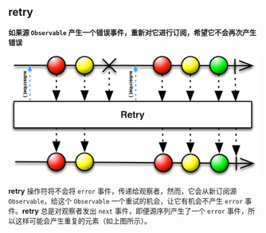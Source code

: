## retry

**如果源 `Observable` 产生一个错误事件，重新对它进行订阅，希望它不会再次产生错误**

![](/assets/Operator/Operators/retry.png)

**retry** 操作符将不会将 `error` 事件，传递给观察者，然而，它会从新订阅源 `Observable`，给这个 `Observable` 一个重试的机会，让它有机会不产生 `error` 事件。**retry** 总是对观察者发出 `next` 事件，即便源序列产生了一个 `error` 事件，所以这样可能会产生重复的元素（如上图所示）。
